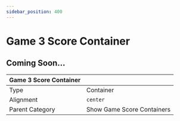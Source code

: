 ```yaml
---
sidebar_position: 400
---
```

    
# Game 3 Score Container

## Coming Soon...

|     Game 3 Score Container  ||
| -------- | ------- |
| Type  |  Container | Visibility | Image | Text  |
| Alignment |  `center`     |
| Parent Category    | Show Game Score Containers    |
